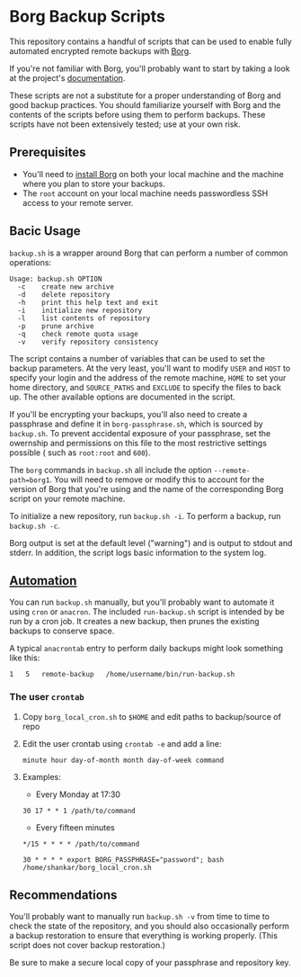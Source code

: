 # Borg Backup Scripts

This repository contains a handful of scripts that can be used to enable fully
automated encrypted remote backups with [Borg][].

If you're not familiar with Borg, you'll probably want to start by taking
a look at the project's [documentation][Borg docs].

These scripts are not a substitute for a proper understanding of Borg and good
backup practices. You should familiarize yourself with Borg and the contents of
the scripts before using them to perform backups. These scripts have not been
extensively tested; use at your own risk.

## Prerequisites

- You'll need to [install Borg][] on both your local machine and the machine
  where you plan to store your backups.
- The `root` account on your local machine needs passwordless SSH access to
  your remote server.

## Bacic Usage

`backup.sh` is a wrapper around Borg that can perform a number of common
operations:

    Usage: backup.sh OPTION
      -c    create new archive
      -d    delete repository
      -h    print this help text and exit
      -i    initialize new repository
      -l    list contents of repository
      -p    prune archive
      -q    check remote quota usage
      -v    verify repository consistency

The script contains a number of variables that can be used to set the backup
parameters. At the very least, you'll want to modify `USER` and `HOST` to
specify your login and the address of the remote machine, `HOME` to set your
home directory, and `SOURCE_PATHS` and `EXCLUDE` to specify the files to back
up. The other available options are documented in the script.

If you'll be encrypting your backups, you'll also need to create a passphrase
and define it in `borg-passphrase.sh`, which is sourced by `backup.sh`. To
prevent accidental exposure of your passphrase, set the owernship and
permissions on this file to the most restrictive settings possible ( such as
`root:root` and `600`).

The `borg` commands in `backup.sh` all include the option
`--remote-path=borg1`. You will need to remove or modify this to account for
the version of Borg that you're using and the name of the corresponding Borg
script on your remote machine.

To initialize a new repository, run `backup.sh -i`. To perform a backup, run
`backup.sh -c`.

Borg output is set at the default level ("warning") and is output to
stdout and stderr. In addition, the script logs basic information to the
system log.

## [Automation](https://askubuntu.com/questions/2368/how-do-i-set-up-a-cron-job)

You can run `backup.sh` manually, but you'll probably want to automate it using
`cron` or `anacron`. The included `run-backup.sh` script is intended by be run
by a cron job. It creates a new backup, then prunes the existing backups to
conserve space.

A typical `anacrontab` entry to perform daily backups might look something
like this:

    1   5   remote-backup   /home/username/bin/run-backup.sh

### The user `crontab`

1. Copy `borg_local_cron.sh` to `$HOME` and edit paths to backup/source of repo

2. Edit the user crontab using `crontab -e` and add a line:

    ~~~
    minute hour day-of-month month day-of-week command
    ~~~

3. Examples:

    * Every Monday at 17:30

    ~~~
    30 17 * * 1 /path/to/command
    ~~~

    * Every fifteen minutes

    ~~~
    */15 * * * * /path/to/command
    ~~~

    ~~~
    30 * * * * export BORG_PASSPHRASE="password"; bash /home/shankar/borg_local_cron.sh 
    ~~~

## Recommendations

You'll probably want to  manually run `backup.sh -v` from time to time to check
the state of the repository, and you should also occasionally perform a backup
restoration to ensure that everything is working properly. (This script does
not cover backup restoration.)

Be sure to make a secure local copy of your passphrase and repository key.

[Borg]: https://github.com/borgbackup/borg
[install Borg]: http://borgbackup.readthedocs.io/en/stable/installation.html
[Borg docs]: https://borgbackup.readthedocs.io/en/stable/
